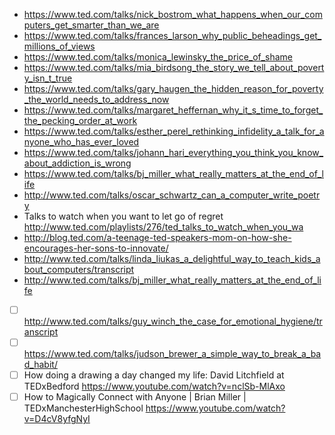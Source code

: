 - https://www.ted.com/talks/nick_bostrom_what_happens_when_our_computers_get_smarter_than_we_are
- https://www.ted.com/talks/frances_larson_why_public_beheadings_get_millions_of_views
- https://www.ted.com/talks/monica_lewinsky_the_price_of_shame
- https://www.ted.com/talks/mia_birdsong_the_story_we_tell_about_poverty_isn_t_true
- https://www.ted.com/talks/gary_haugen_the_hidden_reason_for_poverty_the_world_needs_to_address_now
- https://www.ted.com/talks/margaret_heffernan_why_it_s_time_to_forget_the_pecking_order_at_work
- https://www.ted.com/talks/esther_perel_rethinking_infidelity_a_talk_for_anyone_who_has_ever_loved
- https://www.ted.com/talks/johann_hari_everything_you_think_you_know_about_addiction_is_wrong
- https://www.ted.com/talks/bj_miller_what_really_matters_at_the_end_of_life
- http://www.ted.com/talks/oscar_schwartz_can_a_computer_write_poetry
- Talks to watch when you want to let go of regret http://www.ted.com/playlists/276/ted_talks_to_watch_when_you_wa
- http://blog.ted.com/a-teenage-ted-speakers-mom-on-how-she-encourages-her-sons-to-innovate/
- http://www.ted.com/talks/linda_liukas_a_delightful_way_to_teach_kids_about_computers/transcript
- http://www.ted.com/talks/bj_miller_what_really_matters_at_the_end_of_life
- [ ] http://www.ted.com/talks/guy_winch_the_case_for_emotional_hygiene/transcript
- [ ] https://www.ted.com/talks/judson_brewer_a_simple_way_to_break_a_bad_habit/
- [ ] How doing a drawing a day changed my life: David Litchfield at TEDxBedford https://www.youtube.com/watch?v=nclSb-MlAxo
- [ ] How to Magically Connect with Anyone | Brian Miller | TEDxManchesterHighSchool https://www.youtube.com/watch?v=D4cV8yfgNyI
